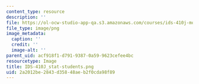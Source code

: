 ```yaml
---
content_type: resource
description: ''
file: https://ol-ocw-studio-app-qa.s3.amazonaws.com/courses/ids-410j-modeling-and-assessment-for-policy-spring-2013/2a2012be2843d35848aeb2f0cda98f89_IDS-410J_stat-students.png
file_type: image/png
image_metadata:
  caption: ''
  credit: ''
  image-alt: ''
parent_uid: acf918f1-d791-9387-0a59-9623cefee4bc
resourcetype: Image
title: IDS-410J_stat-students.png
uid: 2a2012be-2843-d358-48ae-b2f0cda98f89
---
```

